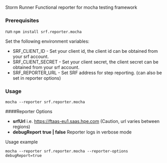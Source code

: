 
Storm Runner Functional reporter for mocha testing framework 

### Prerequisites
run `npm install srf.reporter.mocha` 

Set the following environment variables:
* SRF_CLIENT_ID - Set your client id, the client id can be obtained from your srf account.
* SRF_CLIENT_SECRET - Set your client secret, the client secret can be obtained from your srf account.
* SRF_REPORTER_URL - Set SRF address for step reporting. (can also be set in reporter options)


### Usage
`mocha --reporter srf.reporter.mocha`

####Reporter Options
* **srfUrl** i.e. https://ftaas-eu1.saas.hpe.com (Caution, url varies between regions)
* **debugReport** **true | false**  Reporter logs in verbose mode

Usage example

`mocha --reporter srf.reporter.mocha --reporter-options debugReport=true`